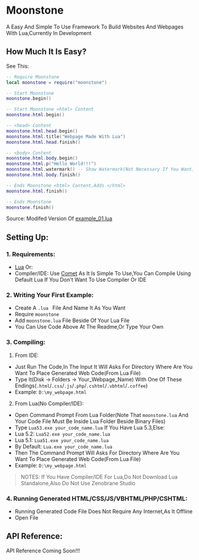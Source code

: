 # Moonstone
A Easy And Simple To Use Framework To Build Websites And Webpages With Lua,Currently In Development
## How Much It Is Easy?
See This:
```lua
-- Require Moonstone
local moonstone = require("moonstone")

-- Start Moonstone 
moonstone.begin() 

-- Start Moonstone <html> Content
moonstone.html.begin()

-- <head> Content
moonstone.html.head.begin()
moonstone.html.title("Webpage Made With Lua")
moonstone.html.head.finish()

-- <body> Content
moonstone.html.body.begin()
moonstone.html.p("Hello World!!!")
moonstone.html.watermark() -- Show Watermark(Not Necessary If You Want)
moonstone.html.body.finish()

-- Ends Moonstone <html> Content,Adds </html>
moonstone.html.finish()

-- Ends Moonstone
moonstone.finish()
```
Source: Modifed Version Of [example_01.lua](https://github.com/Rabios/Moonstone/blob/master/example_01.lua)
## Setting Up:
### 1. Requirements:
- [Lua](https://lua.org)
Or:
- Compiler/IDE: Use [Comet](http://hamady.org/comet.html) As It Is Simple To Use,You Can Compile Using Default Lua If You Don't Want To Use Compiler Or IDE
### 2. Writing Your First Example:
- Create A `.lua ` File And Name It As You Want
- Require `moonstone`
- Add `moonstone.lua` File Beside Of Your Lua File
- You Can Use Code Above At The Readme,Or Type Your Own
### 3. Compiling:
1. From IDE:
- Just Run The Code,In The Input It Will Asks For Directory Where Are You Want To Place Generated Web Code(From Lua File)
- Type It(Disk -> Folders -> Your_Webpage_Name) With One Of These Endings(`.html`/`.css`/`.js`/`.php`/`.cshtml`/`.vbhtml`/`.coffee`)
- Example: `D:\my_webpage.html`
2. From Lua(No Compiler/IDE): 
- Open Command Prompt From Lua Folder(Note That `moonstone.lua` And Your Code File Must Be Inside Lua Folder Beside Binary Files)
- Type `Lua53.exe your_code_name.lua` If You Have Lua 5.3,Else:
- Lua 5.2: `Lua52.exe your_code_name.lua`
- Lua 5.1: `Lua51.exe your_code_name.lua`
- By Default: `Lua.exe your_code_name.lua`
- Then The Command Prompt Will Asks For Directory Where Are You Want To Place Generated Web Code(From Lua File)
- Example: `D:\my_webpage.html`
> NOTES: If You Have Compiler/IDE For Lua,Do Not Download Lua Standalone,Also Do Not Use Zenobrane Studio
### 4. Running Generated HTML/CSS/JS/VBHTML/PHP/CSHTML:
- Running Generated Code File Does Not Require Any Internet,As It Offline
- Open File
## API Reference:
API Reference Coming Soon!!!

